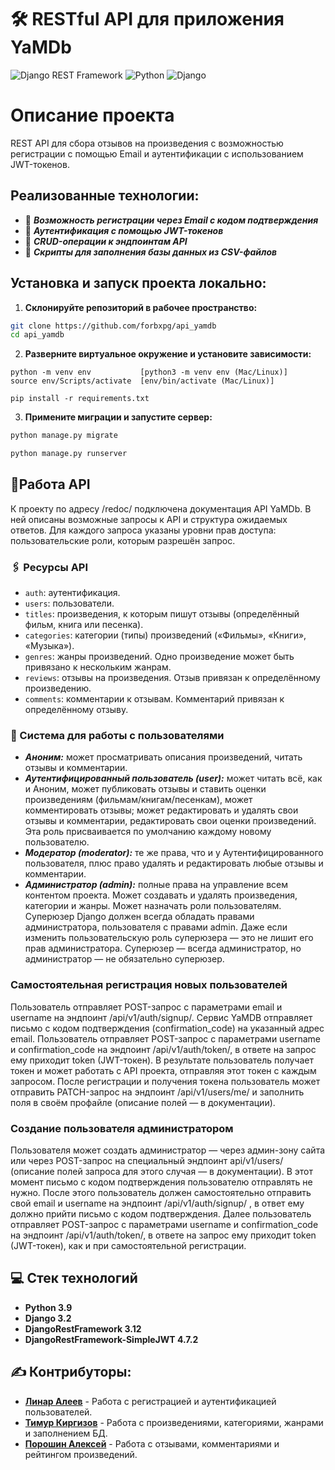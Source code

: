 # 🛠️ RESTful API для приложения YaMDb
![Django REST Framework](https://img.shields.io/badge/Django%20REST%20Framework-3.12.4-green)     ![Python](https://img.shields.io/badge/Python-3.9-blue)     ![Django](https://img.shields.io/badge/Django-3.2-darkgreen)

# Описание проекта

REST API для сбора отзывов на произведения с возможностью регистрации с помощью Email
и аутентификации с использованием JWT-токенов.

## Реализованные технологии:
- 📧 ***Возможность регистрации через Email с кодом подтверждения***
- 🔐 ***Аутентификация с помощью JWT-токенов***
- 📄 ***CRUD-операции к эндпоинтам API*** 
- 📝 ***Скрипты для заполнения базы данных из CSV-файлов***

## Установка и запуск проекта локально:
1. **Склонируйте репозиторий в рабочее пространство:**
```bash
git clone https://github.com/forbxpg/api_yamdb
cd api_yamdb
```
2. **Разверните виртуальное окружение и установите зависимости:**
```
python -m venv env           [python3 -m venv env (Mac/Linux)]
source env/Scripts/activate  [env/bin/activate (Mac/Linux)]

pip install -r requirements.txt
```
3. **Примените миграции и запустите сервер:**
```bash
python manage.py migrate

python manage.py runserver
```

## 🔨Работа API
К проекту по адресу /redoc/ подключена документация API YaMDb. В ней описаны возможные запросы к API и структура ожидаемых ответов. Для каждого запроса указаны уровни прав доступа: пользовательские роли, которым разрешён запрос.

### 🖇️ Ресурсы API

- `auth`: аутентификация.
- `users`: пользователи.
- `titles`: произведения, к которым пишут отзывы (определённый фильм, книга или песенка).
- `categories`: категории (типы) произведений («Фильмы», «Книги», «Музыка»).
- `genres`: жанры произведений. Одно произведение может быть привязано к нескольким жанрам.
- `reviews`: отзывы на произведения. Отзыв привязан к определённому произведению.
- `comments`: комментарии к отзывам. Комментарий привязан к определённому отзыву.

### 👥 Система для работы с пользователями

- ***Аноним:*** может просматривать описания произведений, читать отзывы и комментарии.
- ***Аутентифицированный пользователь (user):*** может читать всё, как и Аноним, может публиковать отзывы и ставить оценки произведениям (фильмам/книгам/песенкам), может комментировать отзывы; может редактировать и удалять свои отзывы и комментарии, редактировать свои оценки произведений. Эта роль присваивается по умолчанию каждому новому пользователю.
- ***Модератор (moderator):*** те же права, что и у Аутентифицированного пользователя, плюс право удалять и редактировать любые отзывы и комментарии.
- ***Администратор (admin):*** полные права на управление всем контентом проекта. Может создавать и удалять произведения, категории и жанры. Может назначать роли пользователям. Суперюзер Django должен всегда обладать правами администратора, пользователя с правами admin. Даже если изменить пользовательскую роль суперюзера — это не лишит его прав администратора. Суперюзер — всегда администратор, но администратор — не обязательно суперюзер.

### Самостоятельная регистрация новых пользователей

Пользователь отправляет POST-запрос с параметрами email и username на эндпоинт /api/v1/auth/signup/. Сервис YaMDB отправляет письмо с кодом подтверждения (confirmation_code) на указанный адрес email. Пользователь отправляет POST-запрос с параметрами username и confirmation_code на эндпоинт /api/v1/auth/token/, в ответе на запрос ему приходит token (JWT-токен). В результате пользователь получает токен и может работать с API проекта, отправляя этот токен с каждым запросом. После регистрации и получения токена пользователь может отправить PATCH-запрос на эндпоинт /api/v1/users/me/ и заполнить поля в своём профайле (описание полей — в документации).

### Создание пользователя администратором

Пользователя может создать администратор — через админ-зону сайта или через POST-запрос на специальный эндпоинт api/v1/users/ (описание полей запроса для этого случая — в документации). В этот момент письмо с кодом подтверждения пользователю отправлять не нужно. После этого пользователь должен самостоятельно отправить свой email и username на эндпоинт /api/v1/auth/signup/ , в ответ ему должно прийти письмо с кодом подтверждения. Далее пользователь отправляет POST-запрос с параметрами username и confirmation_code на эндпоинт /api/v1/auth/token/, в ответе на запрос ему приходит token (JWT-токен), как и при самостоятельной регистрации.

## 💻 Стек технологий
- **Python 3.9**
- **Django 3.2**
- **DjangoRestFramework 3.12**
- **DjangoRestFramework-SimpleJWT 4.7.2**

## ✍️ Контрибуторы:
- **[Линар Алеев](https://github.com/LinarAl)** - Работа с регистрацией и аутентификацией пользователей.
- **[Тимур Киргизов](https://github.com/forbxpg)** - Работа с произведениями, категориями, жанрами и заполнением БД.
- **[Порошин Алексей](https://github.com/Supersup66)** - Работа с отзывами, комментариями и рейтингом произведений.

